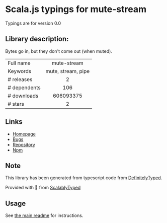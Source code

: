 
# Scala.js typings for mute-stream

Typings are for version 0.0

## Library description:
Bytes go in, but they don't come out (when muted).

|                    |                 |
| ------------------ | :-------------: |
| Full name          | mute-stream |
| Keywords           | mute, stream, pipe |
| # releases         | 2 |
| # dependents       | 106 |
| # downloads        | 606093375 |
| # stars            | 2 |

## Links
- [Homepage](https://github.com/isaacs/mute-stream#readme)
- [Bugs](https://github.com/isaacs/mute-stream/issues)
- [Repository](https://github.com/isaacs/mute-stream)
- [Npm](https://www.npmjs.com/package/mute-stream)
    


## Note
This library has been generated from typescript code from [DefinitelyTyped](https://definitelytyped.org).

Provided with :purple_heart: from [ScalablyTyped](https://github.com/oyvindberg/ScalablyTyped)

## Usage
See [the main readme](../../readme.md) for instructions.


